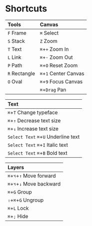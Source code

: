 # Shortcuts

| Tools | Canvas |
| :--- | :--- |
| `F` Frame | `⌘` Select |
| `S` Stack | `Z` Zoom |
| `T` Text | `⌘`+`+` Zoom In |
| `L` Link | `⌘`+`-` Zoom Out |
| `P` Path | `⌘`+`O` Reset Zoom |
| `R` Rectangle | `⌘`+`1` Center Canvas |
| `O` Oval | `⌘`+`9` Focus Canvas |
|  | `⌘`+`Drag` Pan |

| Text |
| :--- |
| `⌘`+`T` Change typeface |
| `⌘`+`↑` Decrease text size |
| `⌘`+`↓` Increase text size |
| `Select Text` `⌘`+`U` Underline text |
| `Select Text` `⌘`+`I` Italic text |
| `Select Text` `⌘`+`B` Bold text |


| Layers |
| :--- |
| `⌘`+`⌥`+`↑` Move forward |
| `⌘`+`⌥`+`↓` Move backward |
| `⌘`+`G` Group |
| `⇧`+`⌘`+`G` Ungroup |
| `⌘`+`L` Lock |
| `⌘`+`;` Hide |
